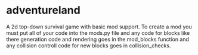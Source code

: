 # adventureland
A 2d top-down survival game with basic mod support. To create a mod you must put all of your code into the mods.py file and any code for blocks like there generation code and rendering goes in the mod_blocks function and any collision controll code for new blocks goes in collision_checks.
